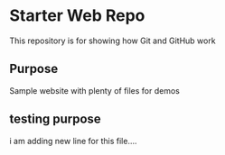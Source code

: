 # Starter Web Repo

This repository is for showing how Git and GitHub work

## Purpose

Sample website with plenty of files for demos

## testing purpose

i am adding new line for this file....
